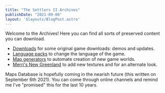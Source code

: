 ```yaml
---
title: "The Settlers II Archives"
publishDate: "2021-09-06"
layout: '$layouts/BlogPost.astro'
---
```


Welcome to the Archives! Here you can find all sorts of preserved content you can download.

- [Downloads](/archives/downloads) for some original game downloads: demos and updates.
- [Language packs](/archives/language-packs) to change the language of the game.
- [Map generators](/archives/map-generators) to automate creation of new game worlds.
- [Merri's New Greenland](/archives/texture-set-new-greenland) to add new textures and for an alternate look.

Maps Database is hopefully coming in the nearish future (this written on September 6th 2021). You can come through online channels and remind me I've "promised" this for the last 10 years.
